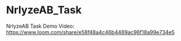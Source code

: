 # NrlyzeAB_Task
NrlyzeAB Task
Demo Video: https://www.loom.com/share/e58f48a4c46b4489ac96f18a99e734e5

